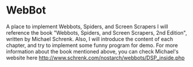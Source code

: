 # WebBot
A place to implement Webbots, Spiders, and Screen Scrapers
I will reference the book "Webbots, Spiders, and Screen Scrapers, 2nd Edition", written by Michael Schrenk.
Also, I will introduce the content of each chapter, and try to implement some funny program for demo.
For more information about the book mentioned above, you can check Michael's website here http://www.schrenk.com/nostarch/webbots/DSP_inside.php
